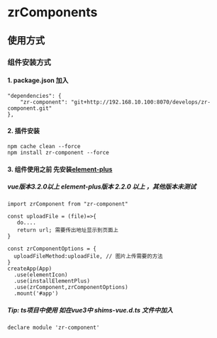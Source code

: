 # zrComponents



## 使用方式
### 组件安装方式
#### 1. package.json 加入 
```
"dependencies": { 
    "zr-component": "git+http://192.168.10.100:8070/develops/zr-component.git"
},
```
#### 2. 插件安装 
```
npm cache clean --force
npm install zr-component --force  
```


#### 3. 组件使用之前 先安装[element-plus](https://element-plus.gitee.io/zh-CN/guide/quickstart.html)
#####  vue版本3.2.0以上  element-plus版本 2.2.0 以上 ，其他版本未测试
```
import zrComponent from "zr-component"

const uploadFile = (file)=>{
   do.... 
   return url; 需要传出地址显示到页面上
}

const zrComponentOptions = {
  uploadFileMethod:uploadFile, // 图片上传需要的方法 
}
createApp(App)
  .use(elementIcon)
  .use(installElementPlus)
  .use(zrComponent,zrComponentOptions)
  .mount('#app')
```

##### Tip: ts项目中使用  如在vue3中 shims-vue.d.ts 文件中加入 
```
declare module 'zr-component'

```




